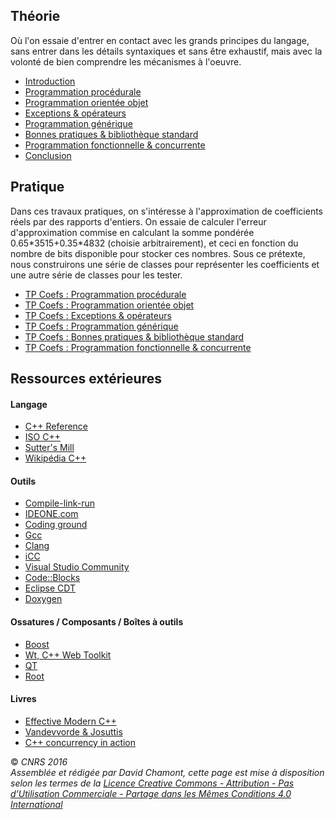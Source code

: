 ## Théorie

Où l'on essaie d'entrer en contact avec les grands principes du langage, sans entrer dans les détails syntaxiques et sans être exhaustif, mais avec la volonté de bien comprendre les mécanismes à l'oeuvre.

  - [Introduction](TheorieIntroduction.md)
  - [Programmation procédurale](TheorieClassique.md)
  - [Programmation orientée objet](TheorieObjets "wikilink")
  - [Exceptions & opérateurs](TheorieExceptionsOperateurs "wikilink")
  - [Programmation générique](TheorieGenerique "wikilink")
  - [Bonnes pratiques & bibliothèque standard](TheorieBonnesPratiquesBiblio "wikilink")
  - [Programmation fonctionnelle & concurrente](TheorieFonctionnelleConcurrente "wikilink")
  - [Conclusion](TheorieConclusion "wikilink")

## Pratique

Dans ces travaux pratiques, on s'intéresse à l'approximation de coefficients réels par des rapports d'entiers. On essaie de calculer l'erreur d'approximation commise en calculant la somme pondérée 0.65\*3515+0.35\*4832 (choisie arbitrairement), et ceci en fonction du nombre de bits disponible pour stocker ces nombres. Sous ce prétexte, nous construirons une série de classes pour représenter les coefficients et une autre série de classes pour les tester.

  - [TP Coefs : Programmation procédurale](CoefsClassique "wikilink")
  - [TP Coefs : Programmation orientée objet](CoefsObjets "wikilink")
  - [TP Coefs : Exceptions & opérateurs](CoefsExceptionsOperateurs "wikilink")
  - [TP Coefs : Programmation générique](CoefsGenerique "wikilink")
  - [TP Coefs : Bonnes pratiques & bibliothèque standard](CoefsBonnesPratiquesBiblio "wikilink")
  - [TP Coefs : Programmation fonctionnelle & concurrente](CoefsFonctionnelleConcurrente "wikilink")

## Ressources extérieures

#### Langage

  - [C++ Reference](http://www.cppreference.com/)
  - [ISO C++](https://isocpp.org/)
  - [Sutter's Mill](http://herbsutter.com/)
  - [Wikipédia C++](http://fr.wikipedia.org/wiki/C%2B%2B)

#### Outils

  - [Compile-link-run](http://coliru.stacked-crooked.com/)
  - [IDEONE.com](http://ideone.com/)
  - [Coding ground](http://www.tutorialspoint.com/codingground.htm)
  - [Gcc](http://gcc.gnu.org/)
  - [Clang](http://clang.llvm.org/)
  - [iCC](https://fr.wikipedia.org/wiki/Intel_C%2B%2B_Compiler)
  - [Visual Studio Community](http://www.visualstudio.com/fr-fr/products/visual-studio-community-vs.aspx)
  - [Code::Blocks](http://www.codeblocks.org/)
  - [Eclipse CDT](https://eclipse.org/cdt/)
  - [Doxygen](http://www.doxygen.org/)

#### Ossatures / Composants / Boîtes à outils

  - [Boost](http://www.boost.org/)
  - [Wt, C++ Web Toolkit](http://www.webtoolkit.eu/wt)
  - [QT](http://qt-project.org/)
  - [Root](http://root.cern.ch/)

#### Livres

  - [Effective Modern C++](http://www.amazon.fr/Effective-Modern-C-Scott-Meyers/dp/1491903996/ref=sr_1_2?ie=UTF8&qid=1410853138&sr=8-2&keywords=effective+C%2B%2B)
  - [Vandevvorde & Josuttis](http://www.amazon.fr/C-Templates-David-Vandevoorde/dp/0321714121/ref=dp_ob_title_bk)
  - [C++ concurrency in action](http://www.amazon.fr/C-Concurrency-Mr-Anthony-Williams/dp/1933988770/ref=sr_1_1?ie=UTF8&qid=1410853447&sr=8-1&keywords=c%2B%2B+concurrency)

  
  
© *CNRS 2016*  
*Assemblée et rédigée par David Chamont, cette page est mise à disposition selon les termes de la [Licence Creative Commons - Attribution - Pas d’Utilisation Commerciale - Partage dans les Mêmes Conditions 4.0 International](http://creativecommons.org/licenses/by-nc-sa/4.0/)*
